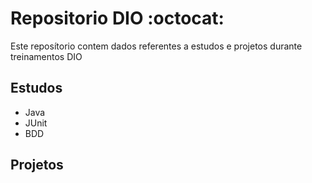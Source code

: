 # Repositorio DIO :octocat:
Este reposítorio contem dados referentes a estudos e projetos durante treinamentos DIO 

## Estudos
- Java
- JUnit
- BDD


## Projetos